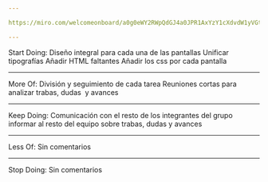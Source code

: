 ```yaml
---

https://miro.com/welcomeonboard/a0g0eWY2RWpQdGJ4a0JPR1AxYzY1cXdvdW1yVGtVa0hMakJBbFN0bHpYVHlBQUxWWld0OWs0akVYQnpRVDZUYnwzMDc0NDU3MzY1NDMwMzY5NTg5?invite_link_id=146638936146

---
```


Start Doing:
Diseño integral para cada una de las pantallas
Unificar tipografías
Añadir HTML faltantes
Añadir los css por cada pantalla

---

More Of:
División y seguimiento de cada tarea
Reuniones cortas para analizar trabas, dudas  y avances

---

Keep Doing:
Comunicación con el resto de los integrantes del grupo
informar al resto del equipo sobre trabas, dudas y avances

---

Less Of:
Sin comentarios

---

Stop Doing:
Sin comentarios 
